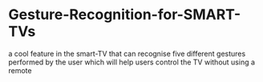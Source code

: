 # Gesture-Recognition-for-SMART-TVs
a cool feature in the smart-TV that can recognise five different gestures performed by the user which will help users control the TV without using a remote

